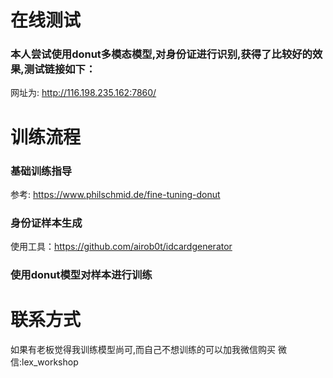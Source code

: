 # 在线测试
### 本人尝试使用donut多模态模型,对身份证进行识别,获得了比较好的效果,测试链接如下：
网址为: http://116.198.235.162:7860/

# 训练流程
### 基础训练指导
参考:   https://www.philschmid.de/fine-tuning-donut

### 身份证样本生成
使用工具：https://github.com/airob0t/idcardgenerator

### 使用donut模型对样本进行训练

# 联系方式
如果有老板觉得我训练模型尚可,而自己不想训练的可以加我微信购买
微信:lex_workshop
